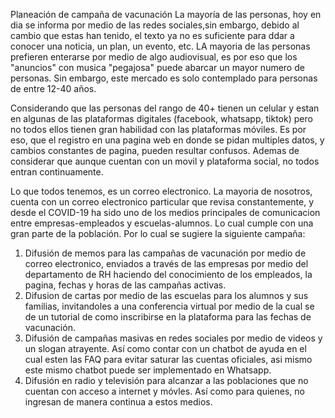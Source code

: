 Planeación de campaña de vacunación 
La mayoría de las personas, hoy en dia se informa por medio de las redes sociales,sin embargo, debido al cambio que estas 
han tenido, el texto ya no es suficiente para ddar a conocer una noticia, un plan, un evento, etc. 
LA mayoria de las personas prefieren enterarse por medio de algo audiovisual, es por eso que los "anuncios" con musica "pegajosa" 
puede abarcar un mayor numero de personas.
Sin embargo, este mercado es solo contemplado para personas de entre 12-40 años. 

Considerando que las personas del rango de 40+ tienen un celular y estan en algunas de las plataformas digitales (facebook, whatsapp, tiktok) pero 
no todos ellos tienen gran habilidad con las plataformas móviles. Es por eso, que el registro en una pagina web en donde se pidan multiples datos, 
y cambios constantes de pagina, pueden resultar confusos. Ademas de considerar que aunque cuentan con un movil y plataforma social, no todos entran 
continuamente. 

Lo que todos tenemos, es un correo electronico. La mayoria de nosotros, cuenta con un correo electronico particular que revisa constantemente, y desde
el COVID-19 ha sido uno de los medios principales de comunicacion entre empresas-empleados y escuelas-alumnos. Lo cual cumple con una gran parte 
de la población. Por lo cual se sugiere la siguiente campaña: 

1. Difusión de memos para las campañas de vacunación por medio de correo electronico, enviados a través de las empresas por medio del departamento 
de RH haciendo del conocimiento de los empleados, la pagina, fechas y horas de las campañas activas. 
2. Difusion de cartas por medio de las escuelas para los alumnos y sus familias, invitandoles a una conferencia virtual por medio de la cual se de 
un tutorial de como inscribirse en la plataforma para las fechas de vacunación. 
3. Difusión de campañas masivas en redes sociales por medio de videos y un slogan atrayente. Así como contar con un chatbot de ayuda en el cual 
esten las FAQ para evitar saturar las cuentas oficiales, asi mismo este mismo chatbot puede ser implementado en Whatsapp. 
4. Difusión en radio y televisión para alcanzar a las poblaciones que no cuentan con acceso a internet y móvles. Así como para quienes, no ingresan 
de manera continua a estos medios. 
